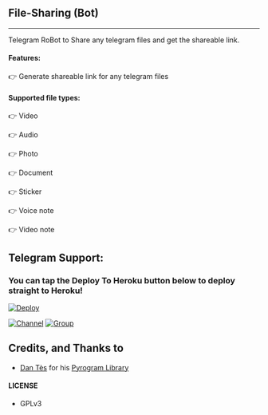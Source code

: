 ## File-Sharing (Bot)
---



Telegram RoBot to Share any telegram files and get the shareable link.

#### Features:

👉 Generate shareable link for any telegram files

#### Supported file types:

👉 Video

👉 Audio

👉 Photo

👉 Document

👉 Sticker

👉 Voice note

👉 Video note

## Telegram Support:

### You can tap the Deploy To Heroku button below to deploy straight to Heroku!

[![Deploy](https://www.herokucdn.com/deploy/button.svg)](https://heroku.com/deploy?template=https://github.com/Shathees27/FileToLink-SSBOT)


[![Channel](https://img.shields.io/badge/TG-Channel-30302f?style=flat&logo=telegram)](https://t.me/xTeamBots)
[![Group](https://img.shields.io/badge/TG-Group-30302f?style=flat&logo=telegram)](https://t.me/xTeamBotsSupport)

## Credits, and Thanks to

* [Dan Tès](https://t.me/haskell) for his [Pyrogram Library](https://github.com/pyrogram/pyrogram)

#### LICENSE
- GPLv3
